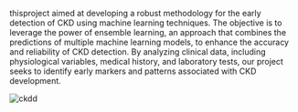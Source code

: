  thisproject aimed at developing a robust
methodology for the early detection of CKD using machine
learning techniques. The objective is to leverage the power of
ensemble learning, an approach that combines the predictions
of multiple machine learning models, to enhance the accuracy
and reliability of CKD detection. By analyzing clinical data,
including physiological variables, medical history, and laboratory tests, our project seeks to identify early markers and
patterns associated with CKD development.

![ckdd](https://github.com/chiranjeevi16/CHRONIC-KIDNEY-DISEASE-DETECTION-USING-ENSEMBLE-LEARNING/assets/104379600/c57d5838-bdd3-4d3e-b0ab-338880910052)
